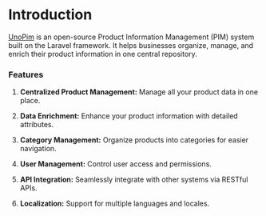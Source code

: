 # Introduction

[UnoPim](https://unopim.com/) is an open-source Product Information Management (PIM) system built on the Laravel framework. It helps businesses organize, manage, and enrich their product information in one central repository.

### Features

1) **Centralized Product Management:** Manage all your product data in one place.

2) **Data Enrichment:** Enhance your product information with detailed attributes.

3) **Category Management:** Organize products into categories for easier navigation.

4) **User Management:** Control user access and permissions.

5) **API Integration:** Seamlessly integrate with other systems via RESTful APIs.

6) **Localization:** Support for multiple languages and locales.